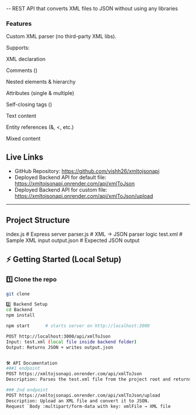 -- REST API that converts XML files to JSON without using any libraries
### Features

Custom XML parser (no third-party XML libs).

Supports:

XML declaration

Comments (<!-- -->)

Nested elements & hierarchy

Attributes (single & multiple)

Self-closing tags (<tag/>)

Text content

Entity references (&amp;, &lt;, etc.)

Mixed content

##  Live Links
- GitHub Repository:  https://github.com/vishh26/xmltojsonapi
- Deployed Backend API for default file: https://xmltojsonapi.onrender.com/api/xmlToJson
- Deployed Backend API for custom file:  https://xmltojsonapi.onrender.com/api/xmlToJson/upload

---

## Project Structure
index.js # Express server
parser.js # XML → JSON parser logic
test.xml # Sample XML input
output.json # Expected JSON output

## ⚡ Getting Started (Local Setup)
### 1️⃣ Clone the repo
```bash
git clone 

2️⃣ Backend Setup
cd Backend
npm install

npm start      # starts server on http://localhost:3000

POST http://localhost:3000/api/xmlToJson
Input: test.xml (local file inside backend folder)
Output: Returns JSON + writes output.json


🛠 API Documentation
###1 endpoint
POST https://xmltojsonapi.onrender.com/api/xmlToJson
Description: Parses the test.xml file from the project root and returns JSON.

### 2nd endpoint
POST https://xmltojsonapi.onrender.com/api/xmlToJson/upload
Description: Upload an XML file and convert it to JSON.
Request `Body :multipart/form-data with key: xmlFile → XML file   


